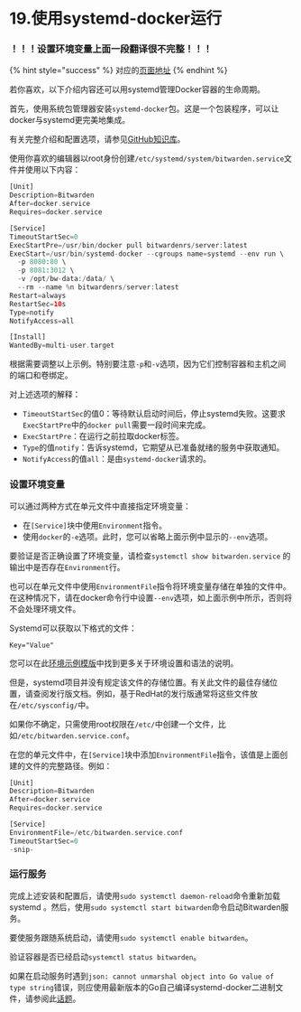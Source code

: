 # 19.使用systemd-docker运行

### ！！！设置环境变量上面一段翻译很不完整！！！

{% hint style="success" %}
对应的[页面地址](https://github.com/dani-garcia/bitwarden_rs/wiki/Running-with-systemd-docker)
{% endhint %}

若你喜欢，以下介绍内容还可以用systemd管理Docker容器的生命周期。

首先，使用系统包管理器安装`systemd-docker`包。这是一个包装程序，可以让docker与systemd更完美地集成。

有关完整介绍和配置选项，请参见[GitHub知识库](https://github.com/ibuildthecloud/systemd-docker)。

使用你喜欢的编辑器以root身份创建`/etc/systemd/system/bitwarden.service`文件并使用以下内容：

```php
[Unit]
Description=Bitwarden
After=docker.service
Requires=docker.service

[Service]
TimeoutStartSec=0
ExecStartPre=/usr/bin/docker pull bitwardenrs/server:latest
ExecStart=/usr/bin/systemd-docker --cgroups name=systemd --env run \
  -p 8080:80 \
  -p 8081:3012 \
  -v /opt/bw-data:/data/ \
  --rm --name %n bitwardenrs/server:latest
Restart=always
RestartSec=10s
Type=notify
NotifyAccess=all

[Install]
WantedBy=multi-user.target
```

根据需要调整以上示例。特别要注意`-p`和`-v`选项，因为它们控制容器和主机之间的端口和卷绑定。

对上述选项的解释：

* `TimeoutStartSec`的值0：等待默认启动时间后，停止systemd失败。这要求`ExecStartPre`中的`docker pull`需要一段时间来完成。
* `ExecStartPre`：在运行之前拉取docker标签。
* `Type`的值`notify`：告诉systemd，它期望从已准备就绪的服务中获取通知。
* `NotifyAccess`的值`all`：是由`systemd-docker`请求的。

### 设置环境变量

可以通过两种方式在单元文件中直接指定环境变量：

* 在`[Service]`块中使用`Environment`指令。
* 使用`docker`的`-e`选项。此时，您可以省略上面示例中显示的`--env`选项。

要验证是否正确设置了环境变量，请检查`systemctl show bitwarden.service` 的输出中是否存在`Environment`行。

也可以在单元文件中使用`EnvironmentFile`指令将环境变量存储在单独的文件中。在这种情况下，请在docker命令行中设置`--env`选项，如上面示例中所示，否则将不会处理环境文件。

Systemd可以获取以下格式的文件：

```text
Key="Value"
```

您可以在此[环境示例模版](https://github.com/dani-garcia/bitwarden_rs/blob/21325b7523a68ab3ae8d435ab5b73176db6155ff/.env.template)中找到更多关于环境设置和语法的说明。

但是，systemd项目并没有规定该文件的存储位置。有关此文件的最佳存储位置，请查阅发行版文档。例如，基于RedHat的发行版通常将这些文件放在`/etc/sysconfig/`中。

如果你不确定，只需使用root权限在`/etc/`中创建一个文件，比如`/etc/bitwarden.service.conf`。

在您的单元文件中，在`[Service]`块中添加`EnvironmentFile`指令，该值是上面创建的文件的完整路径。例如：

```php
[Unit]
Description=Bitwarden
After=docker.service
Requires=docker.service

[Service]
EnvironmentFile=/etc/bitwarden.service.conf
TimeoutStartSec=0
-snip-
```

### 运行服务

完成上述安装和配置后，请使用`sudo systemctl daemon-reload`命令重新加载systemd 。然后，使用`sudo systemctl start bitwarden`命令启动Bitwarden服务。

要使服务跟随系统启动，请使用`sudo systemctl enable bitwarden`。

验证容器是否已经启动`systemctl status bitwarden`。

如果在启动服务时遇到`json: cannot unmarshal object into Go value of type string`错误，则应使用最新版本的Go自己编译systemd-docker二进制文件，请参阅此[话题](https://github.com/ibuildthecloud/systemd-docker/issues/50)。

